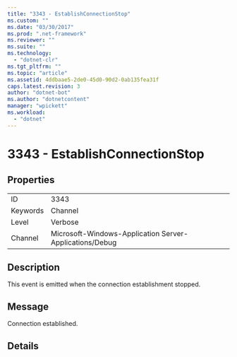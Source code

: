 ```yaml
---
title: "3343 - EstablishConnectionStop"
ms.custom: ""
ms.date: "03/30/2017"
ms.prod: ".net-framework"
ms.reviewer: ""
ms.suite: ""
ms.technology: 
  - "dotnet-clr"
ms.tgt_pltfrm: ""
ms.topic: "article"
ms.assetid: 4ddbaae5-2de0-45d0-90d2-0ab135fea31f
caps.latest.revision: 3
author: "dotnet-bot"
ms.author: "dotnetcontent"
manager: "wpickett"
ms.workload: 
  - "dotnet"
---
```

# 3343 - EstablishConnectionStop
## Properties  
  
|||  
|-|-|  
|ID|3343|  
|Keywords|Channel|  
|Level|Verbose|  
|Channel|Microsoft-Windows-Application Server-Applications/Debug|  
  
## Description  
 This event is emitted when the connection establishment stopped.  
  
## Message  
 Connection established.  
  
## Details
